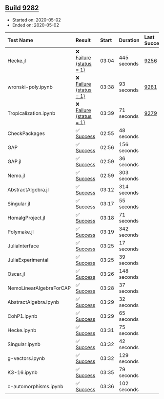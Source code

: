 ## [Build 9282](https://oscarci.mathematik.uni-kl.de/job/oscar/9282/)

* Started on: 2020-05-02
* Ended on: 2020-05-02

| Test Name    | Result | Start | Duration | Last Success | First Failure |
|:-------------|:-------|:------|:---------|:-------------|:--------------|
| Hecke.jl | ❌ [Failure (status = 1)](https://oscarci.mathematik.uni-kl.de/job/oscar/9282/artifact/logs/build-9282/Hecke.jl.log) | 03:04 | 445 seconds | [9256](https://oscarci.mathematik.uni-kl.de/job/oscar/9256/) | [9257](https://oscarci.mathematik.uni-kl.de/job/oscar/9257/) |
| wronski-poly.ipynb | ❌ [Failure (status = 1)](https://oscarci.mathematik.uni-kl.de/job/oscar/9282/artifact/logs/build-9282/wronski-poly.ipynb.log) | 03:38 | 93 seconds | [9281](https://oscarci.mathematik.uni-kl.de/job/oscar/9281/) | [9282](https://oscarci.mathematik.uni-kl.de/job/oscar/9282/) |
| Tropicalization.ipynb | ❌ [Failure (status = 1)](https://oscarci.mathematik.uni-kl.de/job/oscar/9282/artifact/logs/build-9282/Tropicalization.ipynb.log) | 03:39 | 71 seconds | [9279](https://oscarci.mathematik.uni-kl.de/job/oscar/9279/) | [9280](https://oscarci.mathematik.uni-kl.de/job/oscar/9280/) |
| CheckPackages | ✅ [Success](https://oscarci.mathematik.uni-kl.de/job/oscar/9282/artifact/logs/build-9282/CheckPackages.log) | 02:55 | 48 seconds |  |  |
| GAP | ✅ [Success](https://oscarci.mathematik.uni-kl.de/job/oscar/9282/artifact/logs/build-9282/GAP.log) | 02:56 | 156 seconds |  |  |
| GAP.jl | ✅ [Success](https://oscarci.mathematik.uni-kl.de/job/oscar/9282/artifact/logs/build-9282/GAP.jl.log) | 02:59 | 36 seconds |  |  |
| Nemo.jl | ✅ [Success](https://oscarci.mathematik.uni-kl.de/job/oscar/9282/artifact/logs/build-9282/Nemo.jl.log) | 02:59 | 303 seconds |  |  |
| AbstractAlgebra.jl | ✅ [Success](https://oscarci.mathematik.uni-kl.de/job/oscar/9282/artifact/logs/build-9282/AbstractAlgebra.jl.log) | 03:12 | 314 seconds |  |  |
| Singular.jl | ✅ [Success](https://oscarci.mathematik.uni-kl.de/job/oscar/9282/artifact/logs/build-9282/Singular.jl.log) | 03:17 | 55 seconds |  |  |
| HomalgProject.jl | ✅ [Success](https://oscarci.mathematik.uni-kl.de/job/oscar/9282/artifact/logs/build-9282/HomalgProject.jl.log) | 03:18 | 71 seconds |  |  |
| Polymake.jl | ✅ [Success](https://oscarci.mathematik.uni-kl.de/job/oscar/9282/artifact/logs/build-9282/Polymake.jl.log) | 03:19 | 342 seconds |  |  |
| JuliaInterface | ✅ [Success](https://oscarci.mathematik.uni-kl.de/job/oscar/9282/artifact/logs/build-9282/JuliaInterface.log) | 03:25 | 17 seconds |  |  |
| JuliaExperimental | ✅ [Success](https://oscarci.mathematik.uni-kl.de/job/oscar/9282/artifact/logs/build-9282/JuliaExperimental.log) | 03:25 | 39 seconds |  |  |
| Oscar.jl | ✅ [Success](https://oscarci.mathematik.uni-kl.de/job/oscar/9282/artifact/logs/build-9282/Oscar.jl.log) | 03:26 | 148 seconds |  |  |
| NemoLinearAlgebraForCAP | ✅ [Success](https://oscarci.mathematik.uni-kl.de/job/oscar/9282/artifact/logs/build-9282/NemoLinearAlgebraForCAP.log) | 03:28 | 37 seconds |  |  |
| AbstractAlgebra.ipynb | ✅ [Success](https://oscarci.mathematik.uni-kl.de/job/oscar/9282/artifact/logs/build-9282/AbstractAlgebra.ipynb.log) | 03:29 | 32 seconds |  |  |
| CohP1.ipynb | ✅ [Success](https://oscarci.mathematik.uni-kl.de/job/oscar/9282/artifact/logs/build-9282/CohP1.ipynb.log) | 03:29 | 65 seconds |  |  |
| Hecke.ipynb | ✅ [Success](https://oscarci.mathematik.uni-kl.de/job/oscar/9282/artifact/logs/build-9282/Hecke.ipynb.log) | 03:31 | 75 seconds |  |  |
| Singular.ipynb | ✅ [Success](https://oscarci.mathematik.uni-kl.de/job/oscar/9282/artifact/logs/build-9282/Singular.ipynb.log) | 03:32 | 42 seconds |  |  |
| g-vectors.ipynb | ✅ [Success](https://oscarci.mathematik.uni-kl.de/job/oscar/9282/artifact/logs/build-9282/g-vectors.ipynb.log) | 03:32 | 129 seconds |  |  |
| K3-16.ipynb | ✅ [Success](https://oscarci.mathematik.uni-kl.de/job/oscar/9282/artifact/logs/build-9282/K3-16.ipynb.log) | 03:35 | 79 seconds |  |  |
| c-automorphisms.ipynb | ✅ [Success](https://oscarci.mathematik.uni-kl.de/job/oscar/9282/artifact/logs/build-9282/c-automorphisms.ipynb.log) | 03:36 | 102 seconds |  |  |
